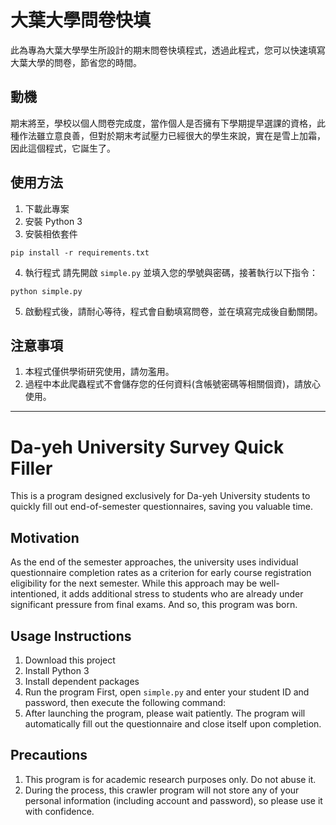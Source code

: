# 大葉大學問卷快填
此為專為大葉大學學生所設計的期末問卷快填程式，透過此程式，您可以快速填寫大葉大學的問卷，節省您的時間。

## 動機
期末將至，學校以個人問卷完成度，當作個人是否擁有下學期提早選課的資格，此種作法雖立意良善，但對於期末考試壓力已經很大的學生來說，實在是雪上加霜，因此這個程式，它誕生了。

## 使用方法
1. 下載此專案
2. 安裝 Python 3
3. 安裝相依套件
```
pip install -r requirements.txt
```
4. 執行程式
請先開啟 `simple.py` 並填入您的學號與密碼，接著執行以下指令：
```
python simple.py
```
5. 啟動程式後，請耐心等待，程式會自動填寫問卷，並在填寫完成後自動關閉。

## 注意事項
1. 本程式僅供學術研究使用，請勿濫用。
2. 過程中本此爬蟲程式不會儲存您的任何資料(含帳號密碼等相關個資)，請放心使用。

---
# Da-yeh University Survey Quick Filler

This is a program designed exclusively for Da-yeh University students to quickly fill out end-of-semester questionnaires, saving you valuable time.

## Motivation
As the end of the semester approaches, the university uses individual questionnaire completion rates as a criterion for early course registration eligibility for the next semester. While this approach may be well-intentioned, it adds additional stress to students who are already under significant pressure from final exams. And so, this program was born.

## Usage Instructions
1. Download this project
2. Install Python 3
3. Install dependent packages
4. Run the program
First, open `simple.py` and enter your student ID and password, then execute the following command:
5. After launching the program, please wait patiently. The program will automatically fill out the questionnaire and close itself upon completion.

## Precautions
1. This program is for academic research purposes only. Do not abuse it.
2. During the process, this crawler program will not store any of your personal information (including account and password), so please use it with confidence.